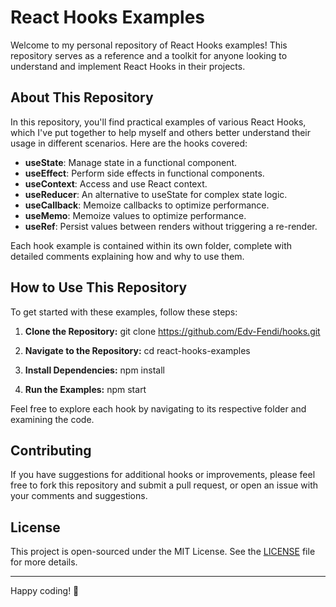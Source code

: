 # React Hooks Examples

Welcome to my personal repository of React Hooks examples! This repository serves as a reference and a toolkit for anyone looking to understand and implement React Hooks in their projects.

## About This Repository

In this repository, you'll find practical examples of various React Hooks, which I've put together to help myself and others better understand their usage in different scenarios. Here are the hooks covered:

- **useState**: Manage state in a functional component.
- **useEffect**: Perform side effects in functional components.
- **useContext**: Access and use React context.
- **useReducer**: An alternative to useState for complex state logic.
- **useCallback**: Memoize callbacks to optimize performance.
- **useMemo**: Memoize values to optimize performance.
- **useRef**: Persist values between renders without triggering a re-render.

Each hook example is contained within its own folder, complete with detailed comments explaining how and why to use them.

## How to Use This Repository

To get started with these examples, follow these steps:

1. **Clone the Repository:**
   git clone https://github.com/Edv-Fendi/hooks.git

2. **Navigate to the Repository:**
   cd react-hooks-examples

3. **Install Dependencies:**
   npm install

4. **Run the Examples:**
   npm start

Feel free to explore each hook by navigating to its respective folder and examining the code.

## Contributing

If you have suggestions for additional hooks or improvements, please feel free to fork this repository and submit a pull request, or open an issue with your comments and suggestions.

## License

This project is open-sourced under the MIT License. See the [LICENSE](LICENSE) file for more details.

---

Happy coding! 🚀

